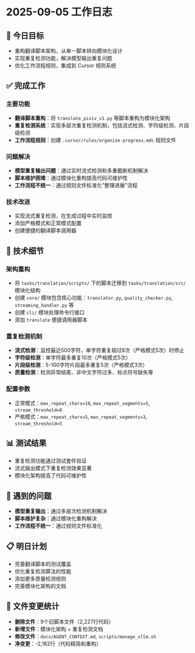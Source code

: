 # 2025-09-05 工作日志

## 🎯 今日目标
- 重构翻译脚本架构，从单一脚本转向模块化设计
- 实现重复检测功能，解决模型输出重复问题
- 优化工作流程规则，集成到 Cursor 规则系统

## ✅ 完成工作

### 主要功能
- **翻译脚本重构**：将 `translate_pixiv_v1.py` 等脚本重构为模块化架构
- **重复检测系统**：实现多层次重复检测机制，包括流式检测、字符级检测、片段级检测
- **工作流程规则**：创建 `.cursor/rules/organize-progress.mdc` 规则文件

### 问题解决
- **模型重复输出问题**：通过实时流式检测和多重截断机制解决
- **脚本维护困难**：通过模块化重构提高代码可维护性
- **工作流程不统一**：通过规则文件标准化"整理进展"流程

### 技术改进
- 实现流式重复检测，在生成过程中实时监控
- 添加严格模式和正常模式配置
- 创建便捷的翻译脚本调用器

## 🔧 技术细节

### 架构重构
- 将 `tasks/translation/scripts/` 下的脚本迁移到 `tasks/translation/src/` 模块化结构
- 创建 `core/` 模块包含核心功能：`translator.py`, `quality_checker.py`, `streaming_handler.py` 等
- 创建 `cli/` 模块处理命令行接口
- 添加 `translate` 便捷调用器脚本

### 重复检测机制
- **流式检测**：监控最近500字符，单字符重复超过8次（严格模式5次）时停止
- **字符级检测**：单字符最多重复10次（严格模式5次）
- **片段级检测**：5-100字符片段最多重复5次（严格模式3次）
- **质量检测**：检测异常结尾、非中文字符过多、标点符号缺失等

### 配置参数
- 正常模式：`max_repeat_chars=10`, `max_repeat_segments=5`, `stream_threshold=8`
- 严格模式：`max_repeat_chars=5`, `max_repeat_segments=3`, `stream_threshold=5`

## 📊 测试结果
- 重复检测功能通过测试套件验证
- 流式输出模式下重复检测效果显著
- 模块化架构提高了代码可维护性

## 🚧 遇到的问题
- **模型重复输出**：通过多层次检测机制解决
- **脚本维护复杂**：通过模块化重构解决
- **工作流程不统一**：通过规则文件标准化

## 📋 明日计划
- 完善翻译脚本的测试覆盖
- 优化重复检测算法的性能
- 添加更多质量检测规则
- 完善模块化架构的文档

## 🔄 文件变更统计
- **删除文件**：9个旧脚本文件（2,227行代码）
- **新增文件**：模块化架构 + 重复检测文档
- **修改文件**：`docs/AGENT_CONTEXT.md`, `scripts/manage_vllm.sh`
- **净变更**：-2,182行（代码精简和重构）

